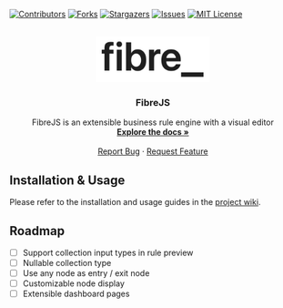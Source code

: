 [![Contributors][contributors-shield]][contributors-url]
[![Forks][forks-shield]][forks-url]
[![Stargazers][stars-shield]][stars-url]
[![Issues][issues-shield]][issues-url]
[![MIT License][license-shield]][license-url]

<br />
<div align="center">
  <a href="https://github.com/fuchstim/fibrejs">
    <img src="images/logo.png" alt="Logo" width="200" height="80">
  </a>

<h3 align="center">FibreJS</h3>

  <p align="center">
    FibreJS is an extensible business rule engine with a visual editor
    <br />
    <a href="https://github.com/fuchstim/fibrejs/wiki"><strong>Explore the docs »</strong></a>
    <br />
    <br />
    <a href="https://github.com/fuchstim/fibrejs/issues">Report Bug</a>
    ·
    <a href="https://github.com/fuchstim/fibrejs/issues">Request Feature</a>
  </p>
</div>

## Installation & Usage

Please refer to the installation and usage guides in the [project wiki](https://github.com/fuchstim/fibrejs/wiki).

## Roadmap

- [ ] Support collection input types in rule preview
- [ ] Nullable collection type
- [ ] Use any node as entry / exit node
- [ ] Customizable node display
- [ ] Extensible dashboard pages

[contributors-shield]: https://img.shields.io/github/contributors/fuchstim/fibrejs.svg?style=for-the-badge
[contributors-url]: https://github.com/fuchstim/fibrejs/graphs/contributors
[forks-shield]: https://img.shields.io/github/forks/fuchstim/fibrejs.svg?style=for-the-badge
[forks-url]: https://github.com/fuchstim/fibrejs/network/members
[stars-shield]: https://img.shields.io/github/stars/fuchstim/fibrejs.svg?style=for-the-badge
[stars-url]: https://github.com/fuchstim/fibrejs/stargazers
[issues-shield]: https://img.shields.io/github/issues/fuchstim/fibrejs.svg?style=for-the-badge
[issues-url]: https://github.com/fuchstim/fibrejs/issues
[license-shield]: https://img.shields.io/github/license/fuchstim/fibrejs.svg?style=for-the-badge
[license-url]: https://github.com/fuchstim/fibrejs/blob/master/LICENSE.txt
